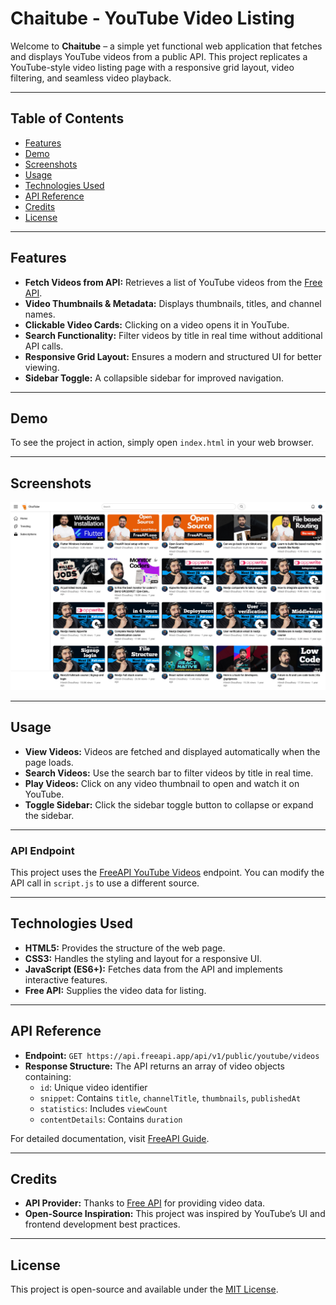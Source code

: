 # Chaitube - YouTube Video Listing

Welcome to **Chaitube** – a simple yet functional web application that fetches and displays YouTube videos from a public API. This project replicates a YouTube-style video listing page with a responsive grid layout, video filtering, and seamless video playback.

---

## Table of Contents

- [Features](#features)
- [Demo](#demo)
- [Screenshots](#screenshots)
- [Usage](#usage)
- [Technologies Used](#technologies-used)
- [API Reference](#api-reference)
- [Credits](#credits)
- [License](#license)

---

## Features

- **Fetch Videos from API:** Retrieves a list of YouTube videos from the [Free API](https://freeapi.hashnode.space/api-guide/apireference/getYoutubeVideos).
- **Video Thumbnails & Metadata:** Displays thumbnails, titles, and channel names.
- **Clickable Video Cards:** Clicking on a video opens it in YouTube.
- **Search Functionality:** Filter videos by title in real time without additional API calls.
- **Responsive Grid Layout:** Ensures a modern and structured UI for better viewing.
- **Sidebar Toggle:** A collapsible sidebar for improved navigation.

---

## Demo

To see the project in action, simply open `index.html` in your web browser.

---

## Screenshots  
![Chaitube Screenshot](assets/Screenshot.png)  

---

## Usage

- **View Videos:** Videos are fetched and displayed automatically when the page loads.
- **Search Videos:** Use the search bar to filter videos by title in real time.
- **Play Videos:** Click on any video thumbnail to open and watch it on YouTube.
- **Toggle Sidebar:** Click the sidebar toggle button to collapse or expand the sidebar.

---

### API Endpoint

This project uses the [FreeAPI YouTube Videos](https://freeapi.hashnode.space/api-guide/apireference/getYoutubeVideos) endpoint. You can modify the API call in `script.js` to use a different source.

---

## Technologies Used

- **HTML5:** Provides the structure of the web page.
- **CSS3:** Handles the styling and layout for a responsive UI.
- **JavaScript (ES6+):** Fetches data from the API and implements interactive features.
- **Free API:** Supplies the video data for listing.

---

## API Reference

- **Endpoint:** `GET https://api.freeapi.app/api/v1/public/youtube/videos`
- **Response Structure:** The API returns an array of video objects containing:
  - `id`: Unique video identifier
  - `snippet`: Contains `title`, `channelTitle`, `thumbnails`, `publishedAt`
  - `statistics`: Includes `viewCount`
  - `contentDetails`: Contains `duration`

For detailed documentation, visit [FreeAPI Guide](https://freeapi.hashnode.space/api-guide/apireference/getYoutubeVideos).

---

## Credits

- **API Provider:** Thanks to [Free API](https://freeapi.hashnode.space) for providing video data.
- **Open-Source Inspiration:** This project was inspired by YouTube’s UI and frontend development best practices.

---

## License

This project is open-source and available under the [MIT License](LICENSE).